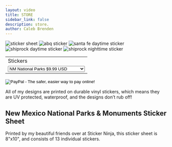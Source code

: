 ```yaml
---
layout: video
title: STORE
sidebar_link: false
description: store.
author: Caleb Brenden
---
```

<section id="photos">
  <img src="{{ site.baseurl }}/images/design/sticker-sheet.jpg" alt="sticker sheet">
  <img src="{{ site.baseurl }}/images/design/abq-sticker.jpg" alt="abq sticker">
  <img src="{{ site.baseurl }}/images/design/santa-fe-day-sticker.jpg" alt="santa fe daytime sticker">
  <img src="{{ site.baseurl }}/images/design/shiprock-day-sticker.jpg" alt="shiprock daytime sticker">
  <img src="{{ site.baseurl }}/images/design/shiprock-night-sticker.jpg" alt="shiprock nighttime sticker">
</section>


<!-- PAYPAL BUTTON -->
<form target="paypal" action="https://www.paypal.com/cgi-bin/webscr" method="post">
<input type="hidden" name="cmd" value="_s-xclick">
<input type="hidden" name="hosted_button_id" value="UQA4V6R4QVEW6">
<table>
<tr><td><input type="hidden" name="on0" value="Stickers">Stickers</td></tr><tr><td><select name="os0">
	<option value="NM National Parks">NM National Parks $9.99 USD</option>
	<option value="Albuquerque, NM">Albuquerque, NM $3.00 USD</option>
	<option value="Shiprock, NM (Daytime)">Shiprock, NM (Daytime) $3.00 USD</option>
	<option value="Shiprock, NM (Nighttime)">Shiprock, NM (Nighttime) $3.00 USD</option>
</select> </td></tr>
</table>
<input type="hidden" name="currency_code" value="USD">
<input type="image" src="https://www.paypalobjects.com/en_US/i/btn/btn_cart_LG.gif" border="0" name="submit" alt="PayPal - The safer, easier way to pay online!">
<img alt="" border="0" src="https://www.paypalobjects.com/en_US/i/scr/pixel.gif" width="1" height="1">
</form>
<p>All of my designs are printed on durable vinyl stickers, which means they are UV protected, waterproof, and the designs don’t rub off!</p>
<h2>New Mexico National Parks & Monuments Sticker Sheet</h2>
<p>Printed by my beautiful friends over at Sticker Ninja, this sticker sheet is 8"x10", and consists of 13 individual stickers.</p>

<script>
function currentDiv(n) {
  showDivs(slideIndex = n);
}

function showDivs(n) {
  var i;
  var x = document.getElementsByClassName("mySlides");
  var dots = document.getElementsByClassName("demo");
  if (n > x.length) {slideIndex = 1}
  if (n < 1) {slideIndex = x.length}
  for (i = 0; i < x.length; i++) {
    x[i].style.display = "none";
  }
  for (i = 0; i < dots.length; i++) {
    dots[i].className = dots[i].className.replace(" w3-opacity-off", "");
  }
  x[slideIndex-1].style.display = "block";
  dots[slideIndex-1].className += " w3-opacity-off";
}
</script>